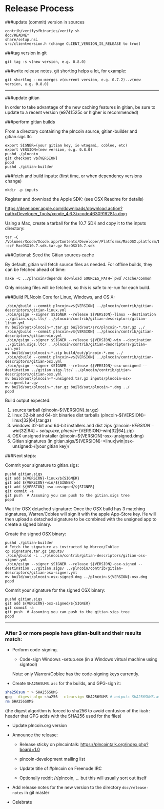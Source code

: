 Release Process
====================

###update (commit) version in sources

	contrib/verifysfbinaries/verify.sh
	doc/README*
	share/setup.nsi
	src/clientversion.h (change CLIENT_VERSION_IS_RELEASE to true)

###tag version in git

	git tag -s v(new version, e.g. 0.8.0)

###write release notes. git shortlog helps a lot, for example:

	git shortlog --no-merges v(current version, e.g. 0.7.2)..v(new version, e.g. 0.8.0)

* * *

###update gitian

 In order to take advantage of the new caching features in gitian, be sure to update to a recent version (e9741525c or higher is recommended)

###perform gitian builds

 From a directory containing the plncoin source, gitian-builder and gitian.sigs.ltc
  
	export SIGNER=(your gitian key, ie wtogami, coblee, etc)
	export VERSION=(new version, e.g. 0.8.0)
	pushd ./plncoin
	git checkout v${VERSION}
	popd
	pushd ./gitian-builder

###fetch and build inputs: (first time, or when dependency versions change)
 
	mkdir -p inputs

 Register and download the Apple SDK: (see OSX Readme for details)
 
 https://developer.apple.com/downloads/download.action?path=Developer_Tools/xcode_4.6.3/xcode4630916281a.dmg
 
 Using a Mac, create a tarball for the 10.7 SDK and copy it to the inputs directory:
 
	tar -C /Volumes/Xcode/Xcode.app/Contents/Developer/Platforms/MacOSX.platform/Developer/SDKs/ -czf MacOSX10.7.sdk.tar.gz MacOSX10.7.sdk

###Optional: Seed the Gitian sources cache

  By default, gitian will fetch source files as needed. For offline builds, they can be fetched ahead of time:

	make -C ../plncoin/depends download SOURCES_PATH=`pwd`/cache/common

  Only missing files will be fetched, so this is safe to re-run for each build.

###Build PLNcoin Core for Linux, Windows, and OS X:
  
	./bin/gbuild --commit plncoin=v${VERSION} ../plncoin/contrib/gitian-descriptors/gitian-linux.yml
	./bin/gsign --signer $SIGNER --release ${VERSION}-linux --destination ../gitian.sigs.ltc/ ../plncoin/contrib/gitian-descriptors/gitian-linux.yml
	mv build/out/plncoin-*.tar.gz build/out/src/plncoin-*.tar.gz ../
	./bin/gbuild --commit plncoin=v${VERSION} ../plncoin/contrib/gitian-descriptors/gitian-win.yml
	./bin/gsign --signer $SIGNER --release ${VERSION}-win --destination ../gitian.sigs.ltc/ ../plncoin/contrib/gitian-descriptors/gitian-win.yml
	mv build/out/plncoin-*.zip build/out/plncoin-*.exe ../
	./bin/gbuild --commit plncoin=v${VERSION} ../plncoin/contrib/gitian-descriptors/gitian-osx.yml
	./bin/gsign --signer $SIGNER --release ${VERSION}-osx-unsigned --destination ../gitian.sigs.ltc/ ../plncoin/contrib/gitian-descriptors/gitian-osx.yml
	mv build/out/plncoin-*-unsigned.tar.gz inputs/plncoin-osx-unsigned.tar.gz
	mv build/out/plncoin-*.tar.gz build/out/plncoin-*.dmg ../
	popd
  Build output expected:

  1. source tarball (plncoin-${VERSION}.tar.gz)
  2. linux 32-bit and 64-bit binaries dist tarballs (plncoin-${VERSION}-linux[32|64].tar.gz)
  3. windows 32-bit and 64-bit installers and dist zips (plncoin-${VERSION}-win[32|64]-setup.exe, plncoin-${VERSION}-win[32|64].zip)
  4. OSX unsigned installer (plncoin-${VERSION}-osx-unsigned.dmg)
  5. Gitian signatures (in gitian.sigs/${VERSION}-<linux|win|osx-unsigned>/(your gitian key)/

###Next steps:

Commit your signature to gitian.sigs:

	pushd gitian.sigs
	git add ${VERSION}-linux/${SIGNER}
	git add ${VERSION}-win/${SIGNER}
	git add ${VERSION}-osx-unsigned/${SIGNER}
	git commit -a
	git push  # Assuming you can push to the gitian.sigs tree
	popd

  Wait for OSX detached signature:
	Once the OSX build has 3 matching signatures, Warren/Coblee will sign it with the apple App-Store key.
	He will then upload a detached signature to be combined with the unsigned app to create a signed binary.

  Create the signed OSX binary:

	pushd ./gitian-builder
	# Fetch the signature as instructed by Warren/Coblee
	cp signature.tar.gz inputs/
	./bin/gbuild -i ../plncoin/contrib/gitian-descriptors/gitian-osx-signer.yml
	./bin/gsign --signer $SIGNER --release ${VERSION}-osx-signed --destination ../gitian.sigs/ ../plncoin/contrib/gitian-descriptors/gitian-osx-signer.yml
	mv build/out/plncoin-osx-signed.dmg ../plncoin-${VERSION}-osx.dmg
	popd

Commit your signature for the signed OSX binary:

	pushd gitian.sigs
	git add ${VERSION}-osx-signed/${SIGNER}
	git commit -a
	git push  # Assuming you can push to the gitian.sigs tree
	popd

-------------------------------------------------------------------------

### After 3 or more people have gitian-built and their results match:

- Perform code-signing.

    - Code-sign Windows -setup.exe (in a Windows virtual machine using signtool)

  Note: only Warren/Coblee has the code-signing keys currently.

- Create `SHA256SUMS.asc` for the builds, and GPG-sign it:
```bash
sha256sum * > SHA256SUMS
gpg --digest-algo sha256 --clearsign SHA256SUMS # outputs SHA256SUMS.asc
rm SHA256SUMS
```
(the digest algorithm is forced to sha256 to avoid confusion of the `Hash:` header that GPG adds with the SHA256 used for the files)

- Update plncoin.org version

- Announce the release:

  - Release sticky on plncointalk: https://plncointalk.org/index.php?board=1.0

  - plncoin-development mailing list

  - Update title of #plncoin on Freenode IRC

  - Optionally reddit /r/plncoin, ... but this will usually sort out itself

- Add release notes for the new version to the directory `doc/release-notes` in git master

- Celebrate 
